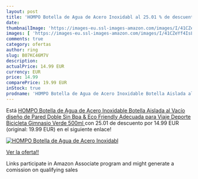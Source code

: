 ```yaml
---
layout: post
title: 'HOMPO Botella de Agua de Acero Inoxidabl al 25.01 % de descuento'
date: 
thumbnailImage: 'https://images-eu.ssl-images-amazon.com/images/I/41CZeYf4IsL._SL200_.jpg'
images: [ 'https://images-eu.ssl-images-amazon.com/images/I/41CZeYf4IsL._SL200_.jpg' ]
comments: true
category: ofertas
author: ring
slug: B07KC46M7V
description:
actualPrice: 14.99 EUR
currency: EUR
price: 14.99
comparePrice: 19.99 EUR
inStock: true
prodname: 'HOMPO Botella de Agua de Acero Inoxidable Botella Aislada al Vacío diseño de Pared Doble Sin Bpa & Eco Friendly Adecuada para Viaje  Deporte  Bicicleta  Gimnasio Verde  500ml '
---
```


Está [HOMPO Botella de Agua de Acero Inoxidable Botella Aislada al Vacío diseño de Pared Doble Sin Bpa & Eco Friendly Adecuada para Viaje  Deporte  Bicicleta  Gimnasio Verde  500ml ](https://www.amazon.es/dp/B07KC46M7V/?tag=tolees-21) con 25.01 de descuento por 14.99 EUR (original: 19.99 EUR) en el siguiente enlace!

[![HOMPO Botella de Agua de Acero Inoxidabl](https://images-eu.ssl-images-amazon.com/images/I/41CZeYf4IsL._SL200_.jpg)](https://www.amazon.es/dp/B07KC46M7V/?tag=tolees-21)

[Ver la oferta!!](https://www.amazon.es/dp/B07KC46M7V/?tag=tolees-21)

Links participate in Amazon Associate program and might generate a comission on qualifying sales


